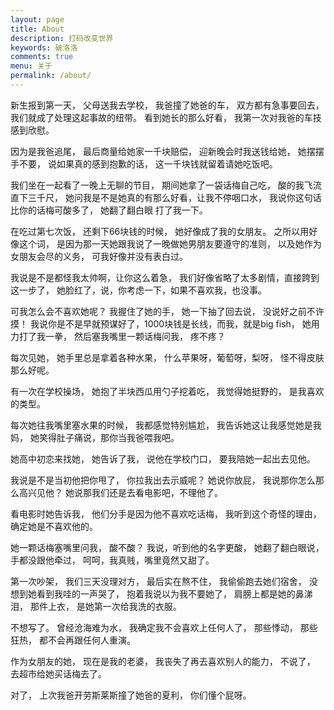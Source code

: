 ```yaml
---
layout: page
title: About
description: 打码改变世界
keywords: 破洛洛
comments: true
menu: 关于
permalink: /about/
---
```


新生报到第一天，
父母送我去学校，
我爸撞了她爸的车，
双方都有急事要回去，
我们就成了处理这起事故的纽带。
看到她长的那么好看，
我第一次对我爸的车技感到欣慰。

因为是我爸追尾，
最后商量给她家一千块赔偿，
迎新晚会时我送钱给她，
她摆摆手不要，
说如果真的感到抱歉的话，
这一千块钱就留着请她吃饭吧。

我们坐在一起看了一晚上无聊的节目，
期间她拿了一袋话梅自己吃，
酸的我飞流直下三千尺，
她问我是不是她真的有那么好看，让我不停咽口水，
我说你这句话比你的话梅可酸多了，
她翻了翻白眼
打了我一下。

在吃过第七次饭，
还剩下66块钱的时候，
她好像成了我的女朋友。
之所以用好像这个词，
是因为那一天她跟我说了一晚做她男朋友要遵守的准则，
以及她作为女朋友会尽的义务，
可我好像并没有表白过。

我说是不是都怪我太帅啊，让你这么着急，
我们好像省略了太多剧情，直接跨到这一步了，
她脸红了，说，你考虑一下，如果不喜欢我，也没事。

可我怎么会不喜欢她呢？
我握住了她的手，
她一下抽了回去说，
没说好之前不许摸！
我说你是不是早就预谋好了，1000块钱是长线，而我，就是big fish，
她用力打了我一拳，
然后塞我嘴里一颗话梅问我，
疼不疼？

每次见她，
她手里总是拿着各种水果，
什么苹果呀，葡萄呀，梨呀，
怪不得皮肤那么好呢。

有一次在学校操场，
她抱了半块西瓜用勺子挖着吃，
我觉得她挺野的，
是我喜欢的类型。

每次她往我嘴里塞水果的时候，
我都感觉特别尴尬，
我告诉她这让我感觉她是我妈，
她笑得肚子痛说，那你当我爸喂我吧。

她高中初恋来找她，
她告诉了我，
说他在学校门口，
要我陪她一起出去见他。

我说是不是当初他把你甩了，
你拉我出去示威呢？
她说你放屁，
我说那你怎么那么高兴见他？
她说那我们还是去看电影吧，不理他了。

看电影时她告诉我，
他们分手是因为他不喜欢吃话梅，
我听到这个奇怪的理由，
确定她是不喜欢他的。

她一颗话梅塞嘴里问我，
酸不酸？
我说，听到他的名字更酸，
她翻了翻白眼说，
手都没跟他牵过，
呵呵，我真贱，嘴里竟然又甜了。

第一次吵架，
我们三天没理对方，
最后实在熬不住，
我偷偷跑去她们宿舍，
没想到她看到我哇的一声哭了，
抱着我说以为我不要她了，
肩膀上都是她的鼻涕泪，
那件上衣，
是她第一次给我洗的衣服。

不想写了。
曾经沧海难为水，
我确定我不会喜欢上任何人了，
那些悸动，
那些狂热，
都不会再跟任何人重演。

作为女朋友的她，
现在是我的老婆，
我丧失了再去喜欢别人的能力，
不说了，
去超市给她买话梅去了。

对了，
上次我爸开劳斯莱斯撞了她爸的夏利，
你们懂个屁呀。

<!-- ## 联系

<ul>
{% for website in site.data.social %}
<li>{{website.sitename }}：<a href="{{ website.url }}" target="_blank">@{{ website.name }}</a></li>
{% endfor %}
{% if site.url contains 'mazhuang.org' %}
<li>
微信公众号：<br />
<img style="height:192px;width:192px;border:1px solid lightgrey;" src="{{ site.url }}/assets/images/qrcode.jpg" alt="破洛洛" />
</li>
{% endif %}
</ul>


## Skill Keywords

{% for skill in site.data.skills %}
### {{ skill.name }}
<div class="btn-inline">
{% for keyword in skill.keywords %}
<button class="btn btn-outline" type="button">{{ keyword }}</button>
{% endfor %}
</div>
{% endfor %} -->
